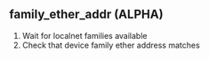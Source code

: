 
## family_ether_addr (ALPHA)

1. Wait for localnet families available
1. Check that device family ether address matches
